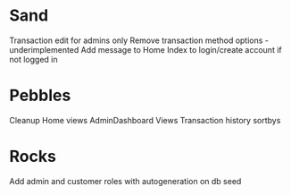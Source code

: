 ﻿# Sand
Transaction edit for admins only
Remove transaction method options - underimplemented
Add message to Home Index to login/create account if not logged in

# Pebbles
Cleanup Home views
AdminDashboard Views
Transaction history sortbys

# Rocks
Add admin and customer roles with autogeneration on db seed
